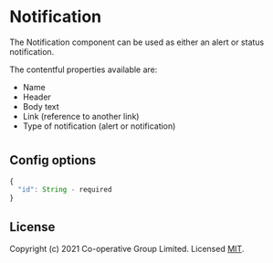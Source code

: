 # Notification

The Notification component can be used as either an alert or status notification.

The contentful properties available are:

- Name
- Header
- Body text
- Link (reference to another link)
- Type of notification (alert or notification)

#
## Config options

```TypeScript
{
  "id": String - required
}
```


## License
Copyright (c) 2021 Co-operative Group Limited.
Licensed [MIT](https://github.com/coopdigital/coop-frontend/blob/master/LICENSE).

